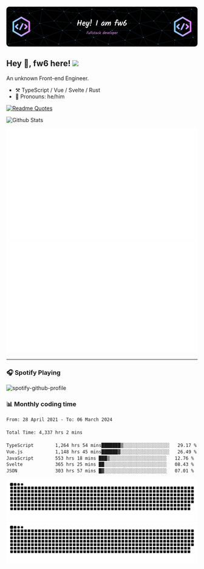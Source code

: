 ![Header](github-header-image.png)

## Hey 👋, fw6 here! <img src="https://github.githubassets.com/images/mona-whisper.gif" height="24" />


An unknown Front-end Engineer.

-   :hammer_and_pick: TypeScript / Vue / Svelte / Rust
-   :man: Pronouns: he/him


[![Readme Quotes](https://quotes-github-readme.vercel.app/api?type=horizontal&theme=algolia)](https://github.com/piyushsuthar/github-readme-quotes)



![Github Stats](https://github-readme-stats.vercel.app/api?username=fw6&bg_color=30,e96443,904e95&title_color=fff&text_color=fff)

![](https://raw.githubusercontent.com/fw6/github-stats-transparent/output/generated/overview.svg)
![](https://raw.githubusercontent.com/fw6/github-stats-transparent/output/generated/languages.svg)


---

### 🎧 Spotify Playing

<!-- ![spotify-github-profile](/img/default.svg) -->

![spotify-github-profile](https://spotify-github-profile.vercel.app/api/view.svg?uid=r6wn4hdvypv0lkzyrj0e0pjct&cover_image=true&theme=default&show_offline=true&background_color=9a10ad&interchange=true&bar_color_cover=true)



### :bar_chart: Monthly coding time 

<!--START_SECTION:waka-->

```txt
From: 28 April 2021 - To: 06 March 2024

Total Time: 4,337 hrs 2 mins

TypeScript        1,264 hrs 54 mins███████▒░░░░░░░░░░░░░░░░░   29.17 %
Vue.js            1,148 hrs 45 mins██████▓░░░░░░░░░░░░░░░░░░   26.49 %
JavaScript        553 hrs 18 mins ███▒░░░░░░░░░░░░░░░░░░░░░   12.76 %
Svelte            365 hrs 25 mins ██░░░░░░░░░░░░░░░░░░░░░░░   08.43 %
JSON              303 hrs 57 mins █▓░░░░░░░░░░░░░░░░░░░░░░░   07.01 %
```

<!--END_SECTION:waka-->




![github contribution grid snake animation](https://raw.githubusercontent.com/platane/platane/output/github-contribution-grid-snake-dark.svg#gh-dark-mode-only)![github contribution grid snake animation](https://raw.githubusercontent.com/platane/platane/output/github-contribution-grid-snake.svg#gh-light-mode-only)
